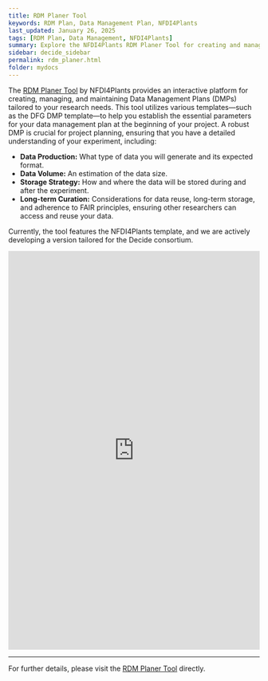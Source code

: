 ```yaml
---
title: RDM Planer Tool
keywords: RDM Plan, Data Management Plan, NFDI4Plants
last_updated: January 26, 2025
tags: [RDM Plan, Data Management, NFDI4Plants]
summary: Explore the NFDI4Plants RDM Planer Tool for creating and managing comprehensive Data Management Plans.
sidebar: decide_sidebar
permalink: rdm_planer.html
folder: mydocs
---
```


The [RDM Planer Tool](https://nfdi4plants.github.io/dataplan/) by NFDI4Plants provides an interactive platform for creating, managing, and maintaining Data Management Plans (DMPs) tailored to your research needs. This tool utilizes various templates—such as the DFG DMP template—to help you establish the essential parameters for your data management plan at the beginning of your project. A robust DMP is crucial for project planning, ensuring that you have a detailed understanding of your experiment, including:

- **Data Production:** What type of data you will generate and its expected format.
- **Data Volume:** An estimation of the data size.
- **Storage Strategy:** How and where the data will be stored during and after the experiment.
- **Long-term Curation:** Considerations for data reuse, long-term storage, and adherence to FAIR principles, ensuring other researchers can access and reuse your data.

Currently, the tool features the NFDI4Plants template, and we are actively developing a version tailored for the Decide consortium.

<iframe src="https://nfdi4plants.github.io/dataplan/" width="100%" height="800px" frameborder="0" style="border: none;"></iframe>

---

For further details, please visit the [RDM Planer Tool](https://nfdi4plants.github.io/dataplan/) directly.
